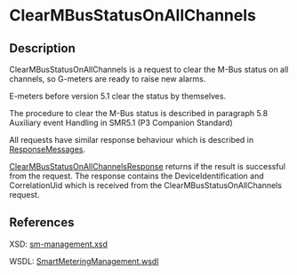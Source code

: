 <!--
SPDX-FileCopyrightText: Contributors to the GXF project

SPDX-License-Identifier: Apache-2.0
-->

# ClearMBusStatusOnAllChannels

## Description

ClearMBusStatusOnAllChannels is a request to clear the M-Bus status on all channels, so G-meters are ready to raise new alarms.

E-meters before version 5.1 clear the status by themselves. 

The procedure to clear the M-Bus status is described in paragraph 5.8 Auxiliary event Handling in SMR5.1 (P3 Companion Standard)

All requests have similar response behaviour which is described in [ResponseMessages](../../responsemessages.md).

[ClearMBusStatusOnAllChannelsResponse](clearmbusstatusonallchannelsresponse.md) returns if the result is successful from the request. The response contains the DeviceIdentification and CorrelationUid which is received from the ClearMBusStatusOnAllChannels request.

## References

XSD: [sm-management.xsd](https://github.com/OSGP/open-smart-grid-platform/blob/development/osgp/shared/osgp-ws-smartmetering/src/main/resources/schemas/sm-management.xsd)

WSDL: [SmartMeteringManagement.wsdl](https://github.com/OSGP/open-smart-grid-platform/blob/development/osgp/shared/osgp-ws-smartmetering/src/main/resources/SmartMeteringManagement.wsdl)

